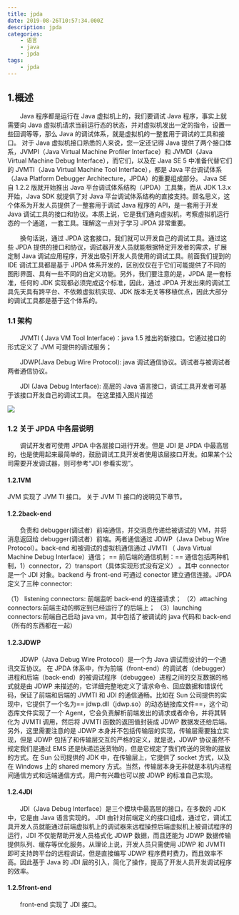 ```yaml
---
title: jpda
date: 2019-08-26T10:57:34.000Z
description: jpda
categories:
    - 语言
    - java
    - jpda
tags:
    - jpda
---  
```

  
  
##  1.概述
  
  
&emsp;&emsp;Java 程序都是运行在 Java 虚拟机上的，我们要调试 Java 程序，事实上就需要向 Java 虚拟机请求当前运行态的状态，并对虚拟机发出一定的指令，设置一些回调等等，那么 Java 的调试体系，就是虚拟机的一整套用于调试的工具和接口。
对于 Java 虚拟机接口熟悉的人来说，您一定还记得 Java 提供了两个接口体系，JVMPI（Java Virtual Machine Profiler Interface）和 JVMDI（Java Virtual Machine Debug Interface），而它们，以及在 Java SE 5 中准备代替它们的 JVMTI（Java Virtual Machine Tool Interface），都是 Java 平台调试体系（Java Platform Debugger Architecture，JPDA）的重要组成部分。 Java SE 自 1.2.2 版就开始推出 Java 平台调试体系结构（JPDA）工具集，而从 JDK 1.3.x 开始，Java SDK 就提供了对 Java 平台调试体系结构的直接支持。顾名思义，这个体系为开发人员提供了一整套用于调试 Java 程序的 API，是一套用于开发 Java 调试工具的接口和协议。本质上说，它是我们通向虚拟机，考察虚拟机运行态的一个通道，一套工具。理解这一点对于学习 JPDA 非常重要。
  
&emsp;&emsp;换句话说，通过 JPDA 这套接口，我们就可以开发自己的调试工具。通过这些 JPDA 提供的接口和协议，调试器开发人员就能根据特定开发者的需求，扩展定制 Java 调试应用程序，开发出吸引开发人员使用的调试工具。前面我们提到的 IDE 调试工具都是基于 JPDA 体系开发的，区别仅仅在于它们可能提供了不同的图形界面、具有一些不同的自定义功能。另外，我们要注意的是，JPDA 是一套标准，任何的 JDK 实现都必须完成这个标准，因此，通过 JPDA 开发出来的调试工具先天具有跨平台、不依赖虚拟机实现、JDK 版本无关等移植优点，因此大部分的调试工具都是基于这个体系的。
  
###  1.1 架构
  
  
&emsp;&emsp;JVMTI ( Java VM Tool Interface)：java 1.5 推出的新接口。它通过接口的形式定义了 JVM 可提供的调试服务；
  
&emsp;&emsp;JDWP(Java Debug Wire Protocol): java 调试通信协议。调试者与被调试者两者通信协议。
  
&emsp;&emsp;JDI (Java Debug Interface): 高层的 Java 语言接口，调试工具开发者可基于该接口开发自己的调试工具。
在这里插入图片描述
  
![](https://raw.githubusercontent.com/jiangwei618/note/master/assets/image/1概述.md-2019-08-06-15-05-23.png )
  
###  1.2 关于 JPDA 中各层说明
  
  
&emsp;&emsp;调试开发者可使用 JPDA 中各层接口进行开发。但是 JDI 是 JPDA 中最高层的，也是使用起来最简单的，鼓励调试工具开发者使用该层接口开发。如果某个公司需要开发调试器，则可参考“JDI 参看实现”。
  
####  1.2.1VM
  
  
JVM 实现了 JVM TI 接口。
关于 JVM TI 接口的说明见下章节。
  
####  1.2.2back-end
  
  
&emsp;&emsp;负责和 debugger(调试者）前端通信，并交消息传递给被调试的 VM，并将消息返回给 debugger(调试者）前端。两者通信通过 JDWP（Java Debug Wire Protocol）。back-end 和被调试的虚拟机通信通过 JVMTI （ Java Virtual Machine Debug Interface）通信；
== 前后端的通信机制：==
通信包括两种机制，1）connector，2）transport（具体实现形式没有定义） 。其中 connector 是一个 JDI 对象。backend 与 front-end 可通过 conector 建立通信连接。JPDA 定义了三种 connector:
  
（1） listening connectors: 前端监听 back-end 的连接请求；
（2）attaching connectors:前端主动的绑定到已经运行了的后端上；
（3）launching connectors:前端自己启动 java vm，其中包括了被调试的 java 代码和 back-end（所有的东西都在一起）
  
####  1.2.3JDWP
  
  
&emsp;&emsp;JDWP（Java Debug Wire Protocol）是一个为 Java 调试而设计的一个通讯交互协议。
在 JPDA 体系中，作为前端（front-end）的调试者（debugger）进程和后端（back-end）的被调试程序（debuggee）进程之间的交互数据的格式就是由 JDWP 来描述的，它详细完整地定义了请求命令、回应数据和错误代码，保证了前端和后端的 JVMTI 和 JDI 的通信通畅。比如在 Sun 公司提供的实现中，它提供了一个名为== jdwp.dll（jdwp.so）的动态链接库文件==，这个动态库文件实现了一个 Agent，它会负责解析前端发出的请求或者命令，并将其转化为 JVMTI 调用，然后将 JVMTI 函数的返回值封装成 JDWP 数据发还给后端。
另外，这里需要注意的是 JDWP 本身并不包括传输层的实现，传输层需要独立实现，但是 JDWP 包括了和传输层交互的严格的定义，就是说，JDWP 协议虽然不规定我们是通过 EMS 还是快递运送货物的，但是它规定了我们传送的货物的摆放的方式。在 Sun 公司提供的 JDK 中，在传输层上，它提供了 socket 方式，以及在 Windows 上的 shared memory 方式。当然，传输层本身无非就是本机内进程间通信方式和远端通信方式，用户有兴趣也可以按 JDWP 的标准自己实现。
  
####  1.2.4JDI
  
  
&emsp;&emsp;JDI（Java Debug Interface）是三个模块中最高层的接口，在多数的 JDK 中，它是由 Java 语言实现的。 JDI 由针对前端定义的接口组成，通过它，调试工具开发人员就能通过前端虚拟机上的调试器来远程操控后端虚拟机上被调试程序的运行，JDI 不仅能帮助开发人员格式化 JDWP 数据，而且还能为 JDWP 数据传输提供队列、缓存等优化服务。从理论上说，开发人员只需使用 JDWP 和 JVMTI 即可支持跨平台的远程调试，但是直接编写 JDWP 程序费时费力，而且效率不高。因此基于 Java 的 JDI 层的引入，简化了操作，提高了开发人员开发调试程序的效率。
  
####  1.2.5front-end
  
  
&emsp;&emsp;front-end 实现了 JDI 接口。
  